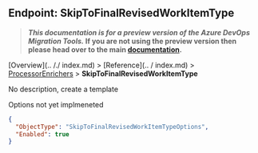 ## Endpoint: SkipToFinalRevisedWorkItemType

>**_This documentation is for a preview version of the Azure DevOps Migration Tools._ If you are not using the preview version then please head over to the main [documentation](https://nkdagility.github.io/azure-devops-migration-tools).**

[Overview](.. /./ index.md) > [Reference](.. / index.md) > [ProcessorEnrichers](./index.md) > **SkipToFinalRevisedWorkItemType**

No description, create a template

Options not yet implmeneted

```JSON
{
  "ObjectType": "SkipToFinalRevisedWorkItemTypeOptions",
  "Enabled": true
}
```